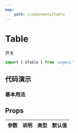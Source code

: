 ```yaml
---
map:
    path: /components/table
---
```


# Table

开关

```js
import { UTable } from 'ungeui'
```

## 代码演示

### 基本用法

<demo src="./demo/base.vue"
    language="vue"
    title="基本用法"
    desc="最简单的用法">
</demo>

## Props

|   参数   |   说明   |   类型    | 默认值  |
| :------: | :------: | :-------: | :-----: |

